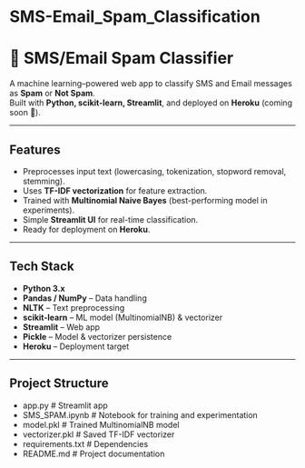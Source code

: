 # SMS-Email_Spam_Classification

# 📧 SMS/Email Spam Classifier

A machine learning–powered web app to classify SMS and Email messages as **Spam** or **Not Spam**.  
Built with **Python, scikit-learn, Streamlit**, and deployed on **Heroku** (coming soon 🚀).

---

##  Features
- Preprocesses input text (lowercasing, tokenization, stopword removal, stemming).
- Uses **TF-IDF vectorization** for feature extraction.
- Trained with **Multinomial Naive Bayes** (best-performing model in experiments).
- Simple **Streamlit UI** for real-time classification.
- Ready for deployment on **Heroku**.

---

##  Tech Stack
- **Python 3.x**
- **Pandas / NumPy** – Data handling
- **NLTK** – Text preprocessing
- **scikit-learn** – ML model (MultinomialNB) & vectorizer
- **Streamlit** – Web app
- **Pickle** – Model & vectorizer persistence
- **Heroku** – Deployment target

---

##  Project Structure
- app.py # Streamlit app
-  SMS_SPAM.ipynb # Notebook for training and experimentation
- model.pkl # Trained MultinomialNB model
- vectorizer.pkl # Saved TF-IDF vectorizer
- requirements.txt # Dependencies
- README.md # Project documentation
